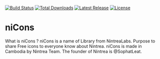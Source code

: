 # 

<p>
    <a href="https://github.com/nintrealabs/nicons/actions"><img src="https://img.shields.io/github/workflow/status/nintrealabs/niCons/Node.js%20CI" alt="Build Status"></a>
    <a href="https://www.npmjs.com/package/nicons"><img src="https://img.shields.io/npm/dt/nicons.svg" alt="Total Downloads"></a>
    <a href="https://github.com/nintrealabs/niCons"><img src="https://img.shields.io/npm/v/nicons.svg" alt="Latest Release"></a>
    <a href="https://github.com/nintrealabs/niCons/blob/main/LICENSE"><img src="https://img.shields.io/npm/l/nicons.svg" alt="License"></a>
</p>


# niCons
What is niCons ? niCons is a name of Library from NintreaLabs. Purpose to share Free icons to everyone know about Nintrea. niCons is made in Cambodia by Nintrea Team. The founder of Nintrea is @SophatLeat.
